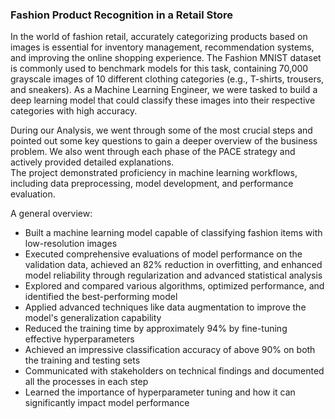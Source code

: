 ### Fashion Product Recognition in a Retail Store

In the world of fashion retail, accurately categorizing products based on images is essential for inventory management, recommendation systems, and improving the online shopping experience. The Fashion MNIST dataset is commonly used to benchmark models for this task, containing 70,000 grayscale images of 10 different clothing categories (e.g., T-shirts, trousers, and sneakers). As a Machine Learning Engineer, we were tasked to build a deep learning model that could classify these images into their respective categories with high accuracy.<br>

During our Analysis, we went through some of the most crucial steps and pointed out some key questions to gain a deeper overview of the business problem. We also went through each phase of the PACE strategy and actively provided detailed explanations.<br>
The project demonstrated proficiency in machine learning workflows, including data preprocessing, model development, and performance evaluation.

A general overview:
- Built a machine learning model capable of classifying fashion items with low-resolution images
- Executed comprehensive evaluations of model performance on the validation data, achieved an 82% reduction in overfitting, and enhanced model reliability through regularization and advanced statistical analysis
- Explored and compared various algorithms, optimized performance, and identified the best-performing model
- Applied advanced techniques like data augmentation to improve the model's generalization capability
- Reduced the training time by approximately 94% by fine-tuning effective hyperparameters
- Achieved an impressive classification accuracy of above 90% on both the training and testing sets
- Communicated with stakeholders on technical findings and documented all the processes in each step
- Learned the importance of hyperparameter tuning and how it can significantly impact model performance
